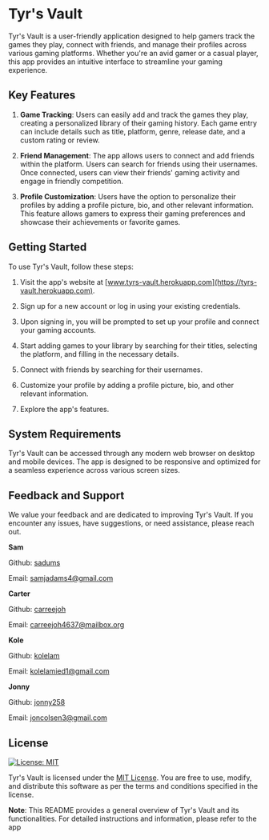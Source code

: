 # Tyr's Vault

Tyr's Vault is a user-friendly application designed to help gamers track the games they play, connect with friends, and manage their profiles across various gaming platforms. Whether you're an avid gamer or a casual player, this app provides an intuitive interface to streamline your gaming experience.

## Key Features

1. **Game Tracking**: Users can easily add and track the games they play, creating a personalized library of their gaming history. Each game entry can include details such as title, platform, genre, release date, and a custom rating or review.

2. **Friend Management**: The app allows users to connect and add friends within the platform. Users can search for friends using their usernames. Once connected, users can view their friends' gaming activity and engage in friendly competition.

3. **Profile Customization**: Users have the option to personalize their profiles by adding a profile picture, bio, and other relevant information. This feature allows gamers to express their gaming preferences and showcase their achievements or favorite games.

## Getting Started

To use Tyr's Vault, follow these steps:

1. Visit the app's website at [www.tyrs-vault.herokuapp.com](https://tyrs-vault.herokuapp.com).

2. Sign up for a new account or log in using your existing credentials.

3. Upon signing in, you will be prompted to set up your profile and connect your gaming accounts.

4. Start adding games to your library by searching for their titles, selecting the platform, and filling in the necessary details.

5. Connect with friends by searching for their usernames.

6. Customize your profile by adding a profile picture, bio, and other relevant information.

7. Explore the app's features.

## System Requirements

Tyr's Vault can be accessed through any modern web browser on desktop and mobile devices. The app is designed to be responsive and optimized for a seamless experience across various screen sizes.

## Feedback and Support

We value your feedback and are dedicated to improving Tyr's Vault. If you encounter any issues, have suggestions, or need assistance, please reach out.

**Sam**

Github: [sadums](https://github.com/sadums)

Email: samjadams4@gmail.com

**Carter**

Github: [carreejoh](https://github.com/carreejoh)

Email: carreejoh4637@mailbox.org

**Kole**

Github: [kolelam](https://github.com/kolelam)

Email: kolelamied1@gmail.com

**Jonny**

Github: [jonny258](https://github.com/jonny258)

Email: joncolsen3@gmail.com

## License

[![License: MIT](https://img.shields.io/badge/License-MIT-yellow.svg)](https://opensource.org/licenses/MIT)

Tyr's Vault is licensed under the [MIT License](https://opensource.org/licenses/MIT). You are free to use, modify, and distribute this software as per the terms and conditions specified in the license.

**Note**: This README provides a general overview of Tyr's Vault and its functionalities. For detailed instructions and information, please refer to the app
